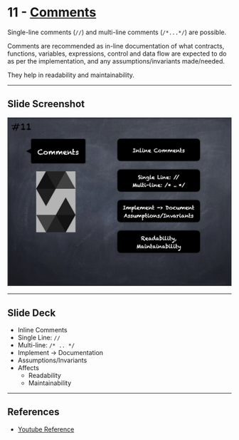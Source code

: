 # 11 - [Comments](Comments.md)
Single-line comments (`//`) and multi-line comments (`/*...*/`) are possible. 

Comments are recommended as in-line documentation of what contracts, functions, variables, expressions, control and data flow are expected to do as per the implementation, and any assumptions/invariants made/needed. 

They help in readability and maintainability.

___
## Slide Screenshot
![011.png](../../images/2.%20Solidity%20101/011.png)
___
## Slide Deck
- Inline Comments
- Single Line: `//`
- Multi-line: `/* .. */`
- Implement -> Documentation
- Assumptions/Invariants
- Affects 
	- Readability
	- Maintainability
___
## References
- [Youtube Reference](https://youtu.be/5eLqFac5Tkg?t=1189)


